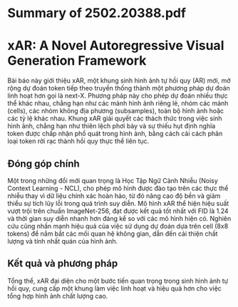 # Summary of 2502.20388.pdf

# xAR: A Novel Autoregressive Visual Generation Framework

Bài báo này giới thiệu xAR, một khung sinh hình ảnh tự hồi quy (AR) mới, mở rộng dự đoán token tiếp theo truyền thống thành một phương pháp dự đoán linh hoạt hơn gọi là next-X. Phương pháp này cho phép dự đoán nhiều thực thể khác nhau, chẳng hạn như các mảnh hình ảnh riêng lẻ, nhóm các mảnh (cells), các nhóm không địa phương (subsamples), toàn bộ hình ảnh hoặc các tỷ lệ khác nhau. Khung xAR giải quyết các thách thức trong việc sinh hình ảnh, chẳng hạn như thiên lệch phơi bày và sự thiếu hụt định nghĩa token được chấp nhận phổ quát trong hình ảnh, bằng cách cải cách phân loại token rời rạc thành hồi quy thực thể liên tục.

## Đóng góp chính

Một trong những đổi mới quan trọng là Học Tập Ngữ Cảnh Nhiễu (Noisy Context Learning - NCL), cho phép mô hình được đào tạo trên các thực thể nhiễu thay vì dữ liệu chính xác hoàn hảo, từ đó nâng cao độ bền và giảm thiểu sự tích lũy lỗi trong quá trình suy diễn. Mô hình xAR thể hiện hiệu suất vượt trội trên chuẩn ImageNet-256, đạt được kết quả tốt nhất với FID là 1.24 và thời gian suy diễn nhanh hơn đáng kể so với các mô hình hiện có. Nghiên cứu cũng nhấn mạnh hiệu quả của việc sử dụng dự đoán dựa trên cell (8x8 tokens) để nắm bắt các mối quan hệ không gian, dẫn đến cải thiện chất lượng và tính nhất quán của hình ảnh.

## Kết quả và phương pháp

Tổng thể, xAR đại diện cho một bước tiến quan trọng trong sinh hình ảnh tự hồi quy, cung cấp một khung làm việc linh hoạt và hiệu quả hơn cho việc tổng hợp hình ảnh chất lượng cao.
